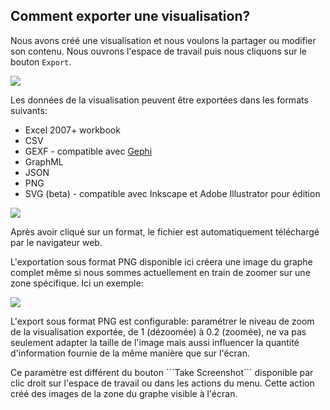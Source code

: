 ## Comment exporter une visualisation?

Nous avons créé une visualisation et nous voulons la partager ou modifier son contenu. Nous ouvrons l'espace de travail puis nous cliquons sur le bouton ```Export```.


![](https://github.com/Linkurious/linkurious-enterprise-manual/raw/master/en/manage/MenuExport.png)

Les données de la visualisation peuvent être exportées dans les formats suivants:

* Excel 2007+ workbook
* CSV
* GEXF - compatible avec [Gephi](https://gephi.github.io/)
* GraphML
* JSON
* PNG
* SVG (beta) - compatible avec Inkscape et Adobe Illustrator pour édition

![](https://github.com/Linkurious/linkurious-enterprise-manual/raw/master/en/manage/Format.png)

Après avoir cliqué sur un format, le fichier est automatiquement téléchargé par le navigateur web.

L'exportation sous format PNG disponible ici créera une image du graphe complet même si nous sommes actuellement en train de zoomer sur une zone spécifique. Ici un exemple:

![](https://github.com/Linkurious/linkurious-enterprise-manual/raw/master/en/manage/SS.png)

L'export sous format PNG est configurable: paramétrer le niveau de zoom de la visualisation exportée, de 1 (dézoomée) à 0.2 (zoomée), ne va pas seulement adapter la taille de l'image mais aussi influencer la quantité d'information fournie de la même manière que sur l'écran.


<div class="alert alert-info">
   Ce paramètre est différent du bouton ```Take Screenshot``` disponible par clic droit sur  l'espace de travail ou dans les actions du menu. Cette action créé des images de la zone du graphe visible à l'écran.
</div>